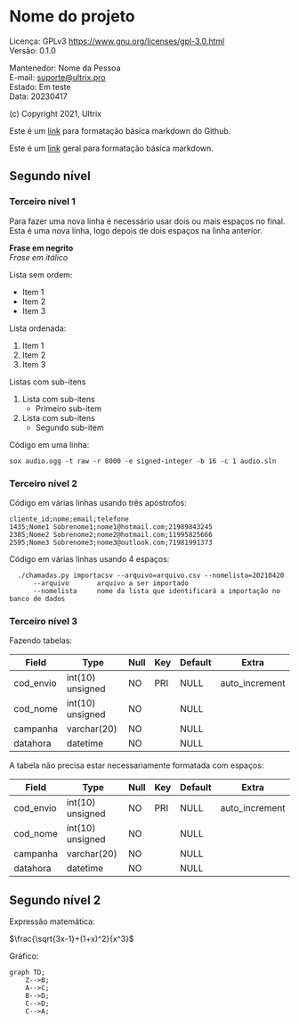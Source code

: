 # Nome do projeto

Licença: GPLv3 https://www.gnu.org/licenses/gpl-3.0.html  
Versão: 0.1.0  

Mantenedor: Nome da Pessoa  
E-mail: suporte@ultrix.pro  
Estado: Em teste  
Data: 20230417  

(c) Copyright 2021, Ultrix

Este é um [link](https://docs.github.com/en/get-started/writing-on-github/getting-started-with-writing-and-formatting-on-github/basic-writing-and-formatting-syntax) para formatação básica markdown do Github.

Este é um [link](https://www.markdownguide.org/basic-syntax) geral para formatação básica markdown.

## Segundo nível

### Terceiro nível 1

Para fazer uma nova linha é necessário usar dois ou mais espaços no final.  
Esta é uma nova linha, logo depois de dois espaços na linha anterior.

**Frase em negrito**  
_Frase em itálico_

Lista sem ordem:  
- Item 1
- Item 2
- Item 3

Lista ordenada:
1. Item 1
1. Item 2
1. Item 3

Listas com sub-itens

1. Lista com sub-itens  
   - Primeiro sub-item  
1. Lista com sub-itens  
   - Segundo sub-item  

Código em uma linha:

`sox audio.ogg -t raw -r 8000 -e signed-integer -b 16 -c 1 audio.sln`

### Terceiro nível 2

Código em várias linhas usando três apóstrofos:

```
cliente_id;nome;email;telefone
1435;Nome1 Sobrenome1;nome1@hotmail.com;21989843245
2385;Nome2 Sobrenome2;nome2@hotmail.com;11995825666
2595;Nome3 Sobrenome3;nome3@outlook.com;71981991373
```

Código em várias linhas usando 4 espaços:

      ./chamadas.py importacsv --arquivo=arquivo.csv --nomelista=20210420
          --arquivo       arquivo a ser importado
          --nomelista     nome da lista que identificará a importação no banco de dados

### Terceiro nível 3

Fazendo tabelas:

| Field     | Type             | Null | Key | Default | Extra          |
|-----------|------------------|------|-----|---------|----------------|
| cod_envio | int(10) unsigned | NO   | PRI | NULL    | auto_increment |
| cod_nome  | int(10) unsigned | NO   |     | NULL    |                |
| campanha  | varchar(20)      | NO   |     | NULL    |                |
| datahora  | datetime         | NO   |     | NULL    |                |

A tabela não precisa estar necessariamente formatada com espaços:

| Field|Type|Null|Key|Default|Extra|
|-|-|-|-|-|-|
|cod_envio|int(10) unsigned|NO|PRI|NULL|auto_increment|
|cod_nome|int(10) unsigned|NO||NULL||
|campanha|varchar(20)|NO||NULL||
|datahora|datetime|NO||NULL||

## Segundo nível 2

Expressão matemática:

$\frac{\sqrt{3x-1}+(1+x)^2}{x^3}$

Gráfico:  

```mermaid
graph TD;
    Z-->B;
    A-->C;
    B-->D;
    C-->D;
    C-->A;
```











